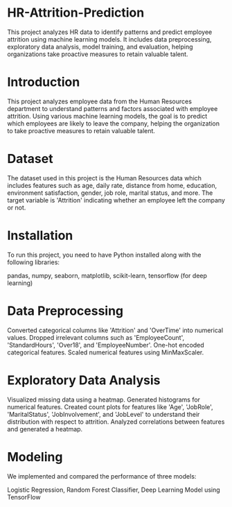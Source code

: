 # HR-Attrition-Prediction
This project analyzes HR data to identify patterns and predict employee attrition using machine learning models. It includes data preprocessing, exploratory data analysis, model training, and evaluation, helping organizations take proactive measures to retain valuable talent.
# Introduction
This project analyzes employee data from the Human Resources department to understand patterns and factors associated with employee attrition. Using various machine learning models, the goal is to predict which employees are likely to leave the company, helping the organization to take proactive measures to retain valuable talent.
# Dataset
The dataset used in this project is the Human Resources data which includes features such as age, daily rate, distance from home, education, environment satisfaction, gender, job role, marital status, and more. The target variable is 'Attrition' indicating whether an employee left the company or not.
# Installation
To run this project, you need to have Python installed along with the following libraries:

pandas,
numpy,
seaborn,
matplotlib,
scikit-learn,
tensorflow (for deep learning)
# Data Preprocessing
Converted categorical columns like 'Attrition' and 'OverTime' into numerical values.
Dropped irrelevant columns such as 'EmployeeCount', 'StandardHours', 'Over18', and 'EmployeeNumber'.
One-hot encoded categorical features.
Scaled numerical features using MinMaxScaler.
# Exploratory Data Analysis
Visualized missing data using a heatmap.
Generated histograms for numerical features.
Created count plots for features like 'Age', 'JobRole', 'MaritalStatus', 'JobInvolvement', and 'JobLevel' to understand their distribution with respect to attrition.
Analyzed correlations between features and generated a heatmap.
# Modeling
We implemented and compared the performance of three models:

Logistic Regression,
Random Forest Classifier,
Deep Learning Model using TensorFlow
